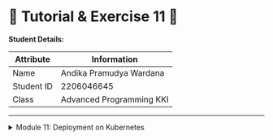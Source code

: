 # 📝 Tutorial & Exercise 11 📝

**Student Details:**

| Attribute | Information                |
|-----------|----------------------------|
| Name      | Andika Pramudya Wardana   |
| Student ID| 2206046645                 |
| Class     | Advanced Programming KKI   |

---

<details>
<summary>Module 11: Deployment on Kubernetes</summary>

## Questions and Answers

### -> Reflection

#### Reflection on Hello Minikube
1. In the application logs before exposing it as a Service, we see entries indicating the startup of the HTTP and UDP servers, as well as some HTTP GET requests being made to the server. After exposing the application as a Service and opening the app multiple times while the proxy into the Service is running, we observe additional HTTP GET requests in the logs. Yes, the number of logs increases each time the app is opened, reflecting the increased traffic to the application due to it being exposed as a Service.

2. The -n option in kubectl get is used to specify the namespace in which to list the resources. When not provided, kubectl get lists resources from the default namespace. In the given scenario, the first invocation of kubectl get did not specify a namespace, so it listed resources from the default namespace. The second invocation included the -n kube-system option, which instructed kubectl to list resources from the kube-system namespace. The output did not list the pods/services explicitly created because they were likely created in the default namespace, not in kube-system.